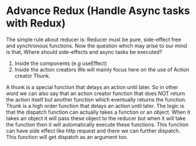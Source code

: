 Advance Redux (Handle Async tasks with Redux)
=============================================
The simple rule about reducer is:
Reducer must be pure, side-effect free and synchronous functions. 
Now the question which may arise to our mind is that, Where should side-effects and async tasks be executed?
1. Inside the components (e.g useEffect)
2. Inside the action creators
We will mainly focus here on the use of Action creator Thunk.

A thunk is a special function that delays an action until later. So in other word we can also say that an action creator function that does NOT return the action itself but another function which eventually returns the function. Thunk is a high order function that delays an action until later. 
The logic is that the dispatch function can actually takes a function or an object. 
When it takes an object it will pass these object to the reducer but when it will take the function then it will automatically execute these functions. 
This function can have side effect like http request and there we can further dispatch. 
This function will get dispatch as an argument too. 
